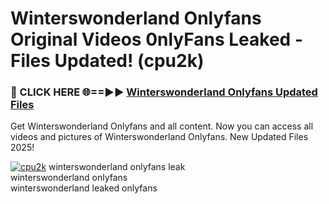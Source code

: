 # Winterswonderland Onlyfans Original Videos 0nlyFans Leaked - Files Updated! (cpu2k)

<h3>🔴 CLICK HERE 🌐==►► <a href="https://tinyurl.com/2wckxsce" rel="nofollow">Winterswonderland Onlyfans Updated Files</a></h3>

Get Winterswonderland Onlyfans and all content. Now you can access all videos and pictures of Winterswonderland Onlyfans. New Updated Files 2025!

[![cpu2k](https://i.imgur.com/AFduVYN.gif)](https://tinyurl.com/2wckxsce)
winterswonderland onlyfans leak<br>
winterswonderland onlyfans<br>
winterswonderland leaked onlyfans
